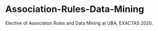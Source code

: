 # Association-Rules-Data-Mining
Elective of Associaton Rules and Data Mining at UBA, EXACTAS 2020. 
